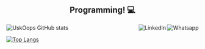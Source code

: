 


<h2 align="center">Programming! 💻</h2>


<a href="https://github.com/UskOops">
    

<a href="https://api.whatsapp.com/send?phone=31984542217">
    <img src="https://img.shields.io/badge/-Whatsapp-4CA143?style=flat&labelColor=4CA143&logo=whatsapp&logoColor=black" title="Text me" align="right" alt="Whatsapp">
</a>


<a href="https://www.linkedin.com/in/marco-ant%C3%B4nio-5a420418a/">
    <img src="https://img.shields.io/badge/-LinkedIn-blue?style=flat&logo=Linkedin&logoColor=white" title="My Social Network" align="right" alt="LinkedIn">
</a>


  ![UskOops GitHub stats](https://github-readme-stats.vercel.app/api?username=UskOops&show_icons=true&theme=highcontrast)
    
  [![Top Langs](https://github-readme-stats.vercel.app/api/top-langs/?username=UskOops&layout=compact)](https://github.com/UskOops/github-readme-stats)




